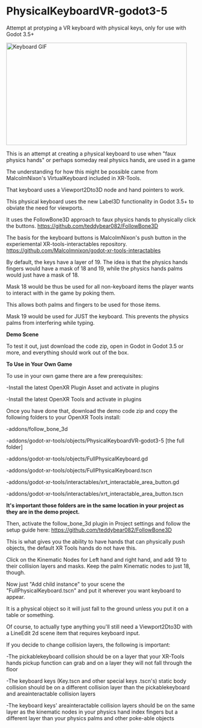 # PhysicalKeyboardVR-godot3-5

Attempt at protyping a VR keyboard with physical keys, only for use with Godot 3.5+

<img src="./physicalkeyboard.gif" alt="Keyboard GIF" width="480" height="272">
 
This is an attempt at creating a physical keyboard to use when "faux physics hands" or perhaps someday real physics hands, are used in a game

The understanding for how this might be possible came from MalcolmNixon's VirtualKeyboard included in XR-Tools.

That keyboard uses a Viewport2Dto3D node and hand pointers to work.

This physical keyboard uses the new Label3D functionality in Godot 3.5+ to obviate the need for viewports.

It uses the FollowBone3D approach to faux physics hands to physically click the buttons.  https://github.com/teddybear082/FollowBone3D

The basis for the keyboard buttons is MalcolmNixon's push button in the experiemental XR-tools-interactables repository. https://github.com/Malcolmnixon/godot-xr-tools-interactables

By default, the keys have a layer of 19.  The idea is that the physics hands fingers would have a mask of 18 and 19, while the physics hands palms would just have a mask of 18.

Mask 18 would be thus be used for all non-keyboard items the player wants to interact with in the game by poking them.

This allows both palms and fingers to be used for those items.

Mask 19 would be used for JUST the keyboard.  This prevents the physics palms from interfering while typing.


**Demo Scene**

To test it out, just download the code zip, open in Godot in Godot 3.5 or more, and everything should work out of the box.



**To Use in Your Own Game**

To use in your own game there are a few prerequisites:

-Install the latest OpenXR Plugin Asset and activate in plugins

-Install the latest OpenXR Tools and activate in plugins

Once you have done that, download the demo code zip and copy the following folders to your OpenXR Tools install:

-addons/follow_bone_3d

-addons/godot-xr-tools/objects/PhysicalKeyboardVR-godot3-5 [the full folder]

-addons/godot-xr-tools/objects/FullPhysicalKeyboard.gd

-addons/godot-xr-tools/objects/FullPhysicalKeyboard.tscn

-addons/godot-xr-tools/interactables/xrt_interactable_area_button.gd

-addons/godot-xr-tools/interactables/xrt_interactable_area_button.tscn

**It's important those folders are in the same location in your project as they are in the demo project.**

Then, activate the follow_bone_3d plugin in Project settings and follow the setup guide here: 
https://github.com/teddybear082/FollowBone3D

This is what gives you the ability to have hands that can physically push objects, the default XR Tools hands do not have this.

Click on the Kinematic Nodes for Left hand and right hand, and add 19 to their collision layers and masks.  Keep the palm Kinematic nodes to just 18, though.

Now just "Add child instance" to your scene the "FullPhysicalKeyboard.tscn" and put it wherever you want keyboard to appear. 

It is a physical object so it will just fall to the ground unless you put it on a table or something.

Of course, to actually type anything you'll still need a Viewport2Dto3D with a LineEdit 2d scene item that requires keyboard input.

If you decide to change collision layers, the following is important:

-The pickablekeyboard collision should be on a layer that your XR-Tools hands pickup function can grab and on a layer they will not fall through the floor

-The keyboard keys (Key.tscn and other special keys .tscn's) static body collision should be on a different collision layer than the pickablekeyboard and areainteractable collision layers

-The keyboard keys' areainteractable collision layers should be on the same layer as the kinematic nodes in your physics hand index fingers but a different layer than your physics palms and other poke-able objects 